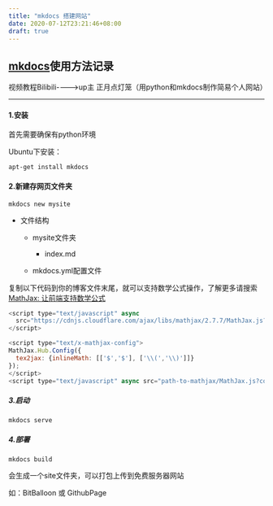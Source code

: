 ```yaml
---
title: "mkdocs 搭建网站"
date: 2020-07-12T23:21:46+08:00
draft: true
---
```


## [mkdocs](https://markdown-docs-zh.readthedocs.io/zh_CN/latest/user-guide/configuration/)使用方法记录

视频教程Bilibili---->up主	正月点灯笼（用python和mkdocs制作简易个人网站）

---



#### 1.安装

首先需要确保有python环境

Ubuntu下安装：

`apt-get install mkdocs`

#### 2.新建存网页文件夹

`mkdocs new mysite`

- 文件结构

  - mysite文件夹

    - index.md

  - mkdocs.yml配置文件

    

复制以下代码到你的博客文件末尾，就可以支持数学公式操作，了解更多请搜索 [     MathJax: 让前端支持数学公式        ](https://www.cnblogs.com/geyouneihan/p/9743302.html)             

```javascript
<script type="text/javascript" async
  src="https://cdnjs.cloudflare.com/ajax/libs/mathjax/2.7.7/MathJax.js?config=TeX-MML-AM_CHTML">
</script>

<script type="text/x-mathjax-config">
MathJax.Hub.Config({
  tex2jax: {inlineMath: [['$','$'], ['\\(','\\)']]}
});
</script>
<script type="text/javascript" async src="path-to-mathjax/MathJax.js?config=TeX-AMS_CHTML"></script>
```



##### 3.启动

`mkdocs serve`



##### 4.部署

`mkdocs build`

会生成一个site文件夹，可以打包上传到免费服务器网站

如：BitBalloon 或  GithubPage
